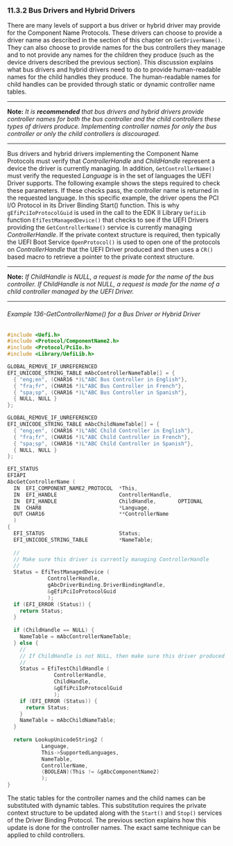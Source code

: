<!--- @file
  11.3.2 Bus Drivers and Hybrid Drivers

  Copyright (c) 2012-2018, Intel Corporation. All rights reserved.<BR>

  Redistribution and use in source (original document form) and 'compiled'
  forms (converted to PDF, epub, HTML and other formats) with or without
  modification, are permitted provided that the following conditions are met:

  1) Redistributions of source code (original document form) must retain the
     above copyright notice, this list of conditions and the following
     disclaimer as the first lines of this file unmodified.

  2) Redistributions in compiled form (transformed to other DTDs, converted to
     PDF, epub, HTML and other formats) must reproduce the above copyright
     notice, this list of conditions and the following disclaimer in the
     documentation and/or other materials provided with the distribution.

  THIS DOCUMENTATION IS PROVIDED BY TIANOCORE PROJECT "AS IS" AND ANY EXPRESS OR
  IMPLIED WARRANTIES, INCLUDING, BUT NOT LIMITED TO, THE IMPLIED WARRANTIES OF
  MERCHANTABILITY AND FITNESS FOR A PARTICULAR PURPOSE ARE DISCLAIMED. IN NO
  EVENT SHALL TIANOCORE PROJECT  BE LIABLE FOR ANY DIRECT, INDIRECT, INCIDENTAL,
  SPECIAL, EXEMPLARY, OR CONSEQUENTIAL DAMAGES (INCLUDING, BUT NOT LIMITED TO,
  PROCUREMENT OF SUBSTITUTE GOODS OR SERVICES; LOSS OF USE, DATA, OR PROFITS;
  OR BUSINESS INTERRUPTION) HOWEVER CAUSED AND ON ANY THEORY OF LIABILITY,
  WHETHER IN CONTRACT, STRICT LIABILITY, OR TORT (INCLUDING NEGLIGENCE OR
  OTHERWISE) ARISING IN ANY WAY OUT OF THE USE OF THIS DOCUMENTATION, EVEN IF
  ADVISED OF THE POSSIBILITY OF SUCH DAMAGE.

-->

### 11.3.2 Bus Drivers and Hybrid Drivers

There are many levels of support a bus driver or hybrid driver may provide for
the Component Name Protocols. These drivers can choose to provide a driver name
as described in the section of this chapter on `GetDriverName()`. They can also
choose to provide names for the bus controllers they manage and to not provide
any names for the children they produce (such as the device drivers described
the previous section). This discussion explains what bus drivers and hybrid
drivers need to do to provide human-readable names for the child handles they
produce. The human-readable names for child handles can be provided through
static or dynamic controller name tables.

**********
**Note:** _It is **recommended** that bus drivers and hybrid drivers provide
controller names for both the bus controller and the child controllers these
types of drivers produce. Implementing controller names for only the bus
controller or only the child controllers is discouraged._
**********

Bus drivers and hybrid drivers implementing the Component Name Protocols must
verify that _ControllerHandle_ and _ChildHandle_ represent a device the driver
is currently managing. In addition, `GetControllerName()` must verify the
requested _Language_ is in the set of languages the UEFI Driver supports. The
following example shows the steps required to check these parameters. If these
checks pass, the controller name is returned in the requested language. In this
specific example, the driver opens the PCI I/O Protocol in its Driver Binding
Start() function. This is why `gEfiPciIoProtocolGuid` is used in the call to
the EDK II Library `UefiLib` function `EfiTestManagedDevice()` that checks to
see if the UEFI Drivers providing the `GetControllerName()` service is
currently managing _ControllerHandle_. If the private context structure is
required, then typically the UEFI Boot Service `OpenProtocol()` is used to open
one of the protocols on _ControllerHandle_ that the UEFI Driver produced and
then uses a `CR()` based macro to retrieve a pointer to the private context
structure.

**********
**Note:** _If ChildHandle is NULL, a request is made for the name of the bus
controller. If ChildHandle is not NULL, a request is made for the name of a
child controller managed by the UEFI Driver._
**********

###### Example 136-GetControllerName() for a Bus Driver or Hybrid Driver

```c
#include <Uefi.h>
#include <Protocol/ComponentName2.h>
#include <Protocol/PciIo.h>
#include <Library/UefiLib.h>

GLOBAL_REMOVE_IF_UNREFERENCED
EFI_UNICODE_STRING_TABLE mAbcControllerNameTable[] = {
  { "eng;en", (CHAR16 *)L"ABC Bus Controller in English"},
  { "fra;fr", (CHAR16 *)L"ABC Bus Controller in French"},
  { "spa;sp", (CHAR16 *)L"ABC Bus Controller in Spanish"},
  { NULL, NULL }
};

GLOBAL_REMOVE_IF_UNREFERENCED
EFI_UNICODE_STRING_TABLE mAbcChildNameTable[] = {
  { "eng;en", (CHAR16 *)L"ABC Child Controller in English"},
  { "fra;fr", (CHAR16 *)L"ABC Child Controller in French"},
  { "spa;sp", (CHAR16 *)L"ABC Child Controller in Spanish"},
  { NULL, NULL }
};

EFI_STATUS
EFIAPI
AbcGetControllerName (
  IN  EFI_COMPONENT_NAME2_PROTOCOL  *This,
  IN  EFI_HANDLE                    ControllerHandle,
  IN  EFI_HANDLE                    ChildHandle,       OPTIONAL
  IN  CHAR8                         *Language,
  OUT CHAR16                        **ControllerName
  )
{
  EFI_STATUS                        Status;
  EFI_UNICODE_STRING_TABLE          *NameTable;
  
  //
  // Make sure this driver is currently managing ControllerHandle
  //
  Status = EfiTestManagedDevice (
             ControllerHandle,
             gAbcDriverBinding.DriverBindingHandle,
             &gEfiPciIoProtocolGuid
             );
  if (EFI_ERROR (Status)) {
    return Status;
  }
  
  if (ChildHandle == NULL) {
    NameTable = mAbcControllerNameTable;
  } else {
    //
    // If ChildHandle is not NULL, then make sure this driver produced ChildHandle
    //
    Status = EfiTestChildHandle (
               ControllerHandle,
               ChildHandle,
               &gEfiPciIoProtocolGuid
               );
    if (EFI_ERROR (Status)) {
      return Status;
    }
    NameTable = mAbcChildNameTable;
  }
  
  return LookupUnicodeString2 (
           Language,
           This->SupportedLanguages,
           NameTable,
           ControllerName,
           (BOOLEAN)(This != &gAbcComponentName2)
           );
}
```

The static tables for the controller names and the child names can be
substituted with dynamic tables. This substitution requires the private context
structure to be updated along with the `Start()` and `Stop()` services of the
Driver Binding Protocol. The previous section explains how this update is done
for the controller names. The exact same technique can be applied to child
controllers.
